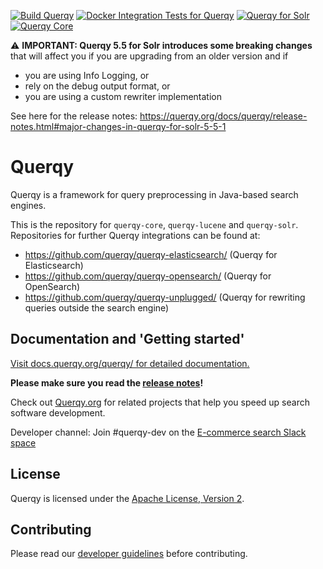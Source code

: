 

[![Build Querqy](https://github.com/querqy/querqy/actions/workflows/ci.yml/badge.svg)](https://github.com/querqy/querqy/actions/workflows/ci.yml)
[![Docker Integration Tests for Querqy](https://github.com/querqy/querqy/actions/workflows/integration-tests.yml/badge.svg)](https://github.com/querqy/querqy/actions/workflows/integration-tests.yml)
[![Querqy for Solr](https://img.shields.io/maven-central/v/org.querqy/querqy-solr.svg?label=Download%20Querqy%20for%20Solr%20(Maven%20Central))](https://search.maven.org/search?q=g:%22org.querqy%22%20AND%20a:%22querqy-solr%22) [![Querqy Core](https://img.shields.io/maven-central/v/org.querqy/querqy-core.svg?label=Querqy%20core%20(Maven%20Central))](https://search.maven.org/search?q=g:%22org.querqy%22%20AND%20a:%22querqy-core%22)

:warning: **IMPORTANT: Querqy 5.5 for Solr introduces some breaking changes** that will affect you if you are upgrading from an older version and if
* you are using Info Logging, or
* rely on the debug output format, or
* you are using a custom rewriter implementation

See here for the release notes: https://querqy.org/docs/querqy/release-notes.html#major-changes-in-querqy-for-solr-5-5-1


# Querqy

Querqy is a framework for query preprocessing in Java-based search engines.

This is the repository for `querqy-core`, `querqy-lucene` and `querqy-solr`. Repositories 
for further Querqy integrations can be found at:

* https://github.com/querqy/querqy-elasticsearch/ (Querqy for Elasticsearch)
* https://github.com/querqy/querqy-opensearch/ (Querqy for OpenSearch)
* https://github.com/querqy/querqy-unplugged/ (Querqy for rewriting queries outside the search engine)


## Documentation and 'Getting started'

[Visit docs.querqy.org/querqy/ for detailed documentation.](https://docs.querqy.org/querqy/index.html) 

**Please make sure you read the [release notes](https://docs.querqy.org/querqy/release-notes.html)!** 

Check out [Querqy.org](https://querqy.org) for related projects that help you speed up search software development.

Developer channel: Join #querqy-dev on the [E-commerce search Slack space](https://ecom-search.slack.com)

## License

Querqy is licensed under the [Apache License, Version 2](http://www.apache.org/licenses/LICENSE-2.0.html).

## Contributing

Please read our [developer guidelines](contributing.md) before contributing.




